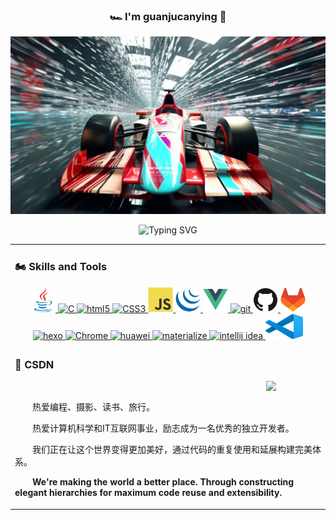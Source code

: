 <div algin="center"> 
<h3 align="center">🏎  I'm guanjucanying  🚩</h3>

![image](https://github.com/guanjucanying/guanjucanying/blob/main/img/car1.jpg)

<p align="center">
	<a>
      	<img src="https://readme-typing-svg.demolab.com?font=Fira+Code&pause=1000&color=FF020267&width=435&lines=天生我材必有用;实践是检验真理的唯一标准&center=true&size=27" alt="Typing SVG"/>
	</a>
</p>

<div algin="center">
<table algin="center">
<tr><td>

<!-- About me -->
### 🏍 Skills and Tools

<div align="center">
    <a href="https://www.java.com" target="_blank" rel="noreferrer">
        <img src="https://raw.githubusercontent.com/devicons/devicon/master/icons/java/java-original.svg" alt="java" width="40" height="40" />
    </a>
    <a href="https://c-cpp.com/" target="_blank" rel="noreferrer">
        <img src="https://img.shields.io/badge/c-%2300599C.svg?style=for-the-badge&logo=c&logoColor=white" alt="C" width="40" height="40" />
    </a>
    <a href="https://html.com/" target="_blank" rel="noreferrer">
        <img src="https://img.shields.io/badge/html5-%23E34F26.svg?style=for-the-badge&logo=html5&logoColor=white" alt="html5" width="60" height="40" />
    </a>
    <a href="https://www.w3school.com.cn/css/index.asp" target="_blank" rel="noreferrer">
        <img src="https://img.shields.io/badge/css3-%231572B6.svg?style=for-the-badge&logo=css3&logoColor=white" alt="CSS3" width="60" height="40" />
    </a>
    <a href="https://developer.mozilla.org/en-US/docs/Web/JavaScript" target="_blank" rel="noreferrer">
        <img src="https://raw.githubusercontent.com/devicons/devicon/master/icons/javascript/javascript-original.svg" alt="javascript" width="40" height="40" />
    </a>
    <a href="https://jquery.com/" target="_blank" rel="noreferrer">
        <img src="https://raw.githubusercontent.com/devicons/devicon/master/icons/jquery/jquery-original.svg" alt="vuejs" width="40" height="40" />
    </a>
    <a href="https://vuejs.org/" target="_blank" rel="noreferrer">
        <img src="https://raw.githubusercontent.com/devicons/devicon/master/icons/vuejs/vuejs-original.svg" alt="vuejs" width="40" height="40" />
    </a>
    <a href="https://git-scm.com/" target="_blank" rel="noreferrer">
        <img src="https://www.vectorlogo.zone/logos/git-scm/git-scm-icon.svg" alt="git" width="40" height="40" />
    </a>
    <a href="https://github.com/" target="_blank" rel="noreferrer">
        <img src="https://raw.githubusercontent.com/devicons/devicon/master/icons/github/github-original.svg" alt="Github" width="40" height="40" />
    </a>
    <a href="https://about.gitlab.com/" target="_blank" rel="noreferrer">
        <img src="https://raw.githubusercontent.com/devicons/devicon/master/icons/gitlab/gitlab-original.svg" alt="GitLab" width="40" height="40" />
    </a>
</div>


<div align="center">
    <a href="hexo.io/" target="_blank" rel="noreferrer">
        <img src="https://img.shields.io/badge/Windows%2011-%230079d5.svg?style=for-the-badge&logo=Windows%2011&logoColor=white" alt="hexo" width="60" height="40"/>
    </a>
    <a href="https://www.google.com.hk/?hl=zh-cn" target="_blank" rel="noreferrer">
        <img src="https://img.shields.io/badge/chrome%20os-3d89fc?style=for-the-badge&logo=google%20chrome&logoColor=white" alt="Chrome" width="60" height="40" />
    </a>
    <a href="https://www.huawei.com/cn/" target="_blank" rel="noreferrer">
        <img src="https://img.shields.io/badge/Huawei-%23FF0000.svg?style=for-the-badge&logo=huawei&logoColor=white" alt="huawei" width="60" height="40" />
    </a>
    <a href="https://activity.lenovo.com.cn/" target="_blank" rel="noreferrer">
        <img src="https://img.shields.io/badge/Lenovo-E2231A?logo=lenovo&logoColor=fff&style=flat" alt="materialize" width="60" height="40" />
    </a>
    <a href="https://ps.gjx91.cn/" target="_blank" rel="noreferrer">
        <img src="https://img.shields.io/badge/Adobe%20Photoshop-31A8FF?logo=adobephotoshop&logoColor=fff&style=flat" alt="intellij idea" width="60" height="40" />
    </a>
    <a href="https://code.visualstudio.com/" target="_blank" rel="noreferrer">
        <img src="https://raw.githubusercontent.com/devicons/devicon/master/icons/vscode/vscode-original.svg" alt="vscode" width="60" height="40" />
    </a>
</div>



</td></tr>

<tr><td>

<!-- About me -->
### 🚝 CSDN

<span align = "right"></span>
<img align="right" width="88" src="https://cdn.jsdelivr.net/gh/sun0225SUN/sun0225SUN/assets/images/steven.png" />

<p>&emsp;&emsp;</p>
<p>&emsp;&emsp;热爱编程、摄影、读书、旅行。</p>
<p>&emsp;&emsp;热爱计算机科学和IT互联网事业，励志成为一名优秀的独立开发者。</p>
<p>&emsp;&emsp;我们正在让这个世界变得更加美好，通过代码的重复使用和延展构建完美体系。</p>
<p><strong>&emsp;&emsp;We're making the world a better place. Through constructing elegant hierarchies for maximum code reuse and extensibility.</strong></p>

</td></tr>



</table>
</div>
